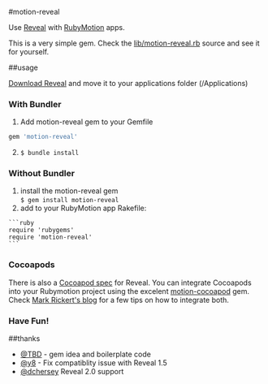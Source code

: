 #motion-reveal

Use [Reveal](http://www.revealapp.com) with [RubyMotion](http://www.rubymotion.com) apps.

This is a very simple gem. Check the [lib/motion-reveal.rb](https://github.com/DiogoAndre/motion-reveal/blob/master/lib/motion-reveal.rb) source and see it for yourself.

##usage

[Download Reveal](http://www.revealapp.com) and move it to your applications folder (/Applications)

### With Bundler

1. Add motion-reveal gem to your Gemfile
```ruby
gem 'motion-reveal'
```
    
2. ```$ bundle install```

### Without Bundler

  1. install the motion-reveal gem  
    ```$ gem install motion-reveal```
  2. add to your RubyMotion app Rakefile:
  
    ```ruby
    require 'rubygems'
    require 'motion-reveal'
    ```

### Cocoapods

There is also a [Cocoapod spec](http://cocoadocs.org/docsets/Reveal-iOS-SDK/) for Reveal. You can integrate Cocoapods into your Rubymotion project using the excelent [motion-cocoapod](http://github.com/HipByte/motion-cocoapods) gem.
Check [Mark Rickert's blog](http://blog.markrickert.me/using-revealapp-with-rubymotion) for a few tips on how to integrate both.
### Have Fun!  

##thanks
* [@TBD](https://github.com/TBD/) - gem idea and boilerplate code
* [@y8](https://github.com/y8/) - Fix compatiblity issue with Reveal 1.5 
* [@dchersey](https://github.com/TBD/) Reveal 2.0 support
